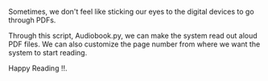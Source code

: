  Sometimes, we don't feel like sticking our eyes to the  digital devices to go through PDFs.
 
Through this script, Audiobook.py, we can make the system read out aloud PDF files. We can also customize the page number from where we want the system to start reading.

Happy Reading !!.

